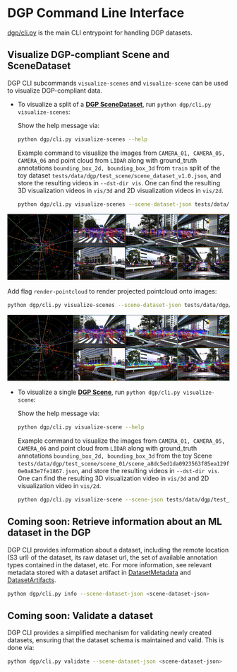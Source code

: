 # DGP Command Line Interface

[dgp/cli.py](cli.py) is the main CLI entrypoint for handling DGP datasets.


## Visualize DGP-compliant Scene and SceneDataset

DGP CLI subcommands `visualize-scenes` and `visualize-scene` can be used to visualize DGP-compliant data.


* To visualize a split of a **[DGP SceneDataset](proto/dataset.proto#L127)**, run `python dgp/cli.py visualize-scenes`:

  Show the help message via:

  ```sh
  python dgp/cli.py visualize-scenes --help
  ```

  Example command to visualize the images from `CAMERA_01, CAMERA_05, CAMERA_06` and point cloud from `LIDAR` along with ground_truth annotations `bounding_box_2d, bounding_box_3d` from `train` split of the toy dataset `tests/data/dgp/test_scene/scene_dataset_v1.0.json`, and store the resulting videos in `--dst-dir vis`.
One can find the resulting 3D visualization videos in `vis/3d` and 2D visualization videos in `vis/2d`.

  ```sh
  python dgp/cli.py visualize-scenes --scene-dataset-json tests/data/dgp/test_scene/scene_dataset_v1.0.json --split train --dst-dir vis -l LIDAR -c CAMERA_01 -c CAMERA_05 -c CAMERA_06 -a bounding_box_2d -a bounding_box_3d
  ```
<p align="center">
  <img src="../docs/3d-viz.gif" alt="3d-viz"/>
</p>

Add flag `render-pointcloud` to render projected pointcloud onto images:
  ```sh
  python dgp/cli.py visualize-scenes --scene-dataset-json tests/data/dgp/test_scene/scene_dataset_v1.0.json --split train --dst-dir vis -l LIDAR -c CAMERA_01 -c CAMERA_05 -c CAMERA_06 -a bounding_box_2d -a bounding_box_3d --render-pointcloud
  ```
<p align="center">
  <img src="../docs/3d-viz-proj.gif" alt="3d-viz-proj"/>
</p>


* To visualize a single **[DGP Scene](proto/scene.proto#L14)**, run `python dgp/cli.py visualize-scene`:

  Show the help message via:

  ```sh
  python dgp/cli.py visualize-scene --help
  ```

  Example command to visualize the images from `CAMERA_01, CAMERA_05, CAMERA_06` and point cloud from `LIDAR` along with ground_truth annotations `bounding_box_2d, bounding_box_3d` from the toy Scene `tests/data/dgp/test_scene/scene_01/scene_a8dc5ed1da0923563f85ea129f0e0a83e7fe1867.json`, and store the resulting videos in `--dst-dir vis`.
One can find the resulting 3D visualization video in `vis/3d` and 2D visualization video in `vis/2d`.

  ```sh
  python dgp/cli.py visualize-scene --scene-json tests/data/dgp/test_scene/scene_01/scene_a8dc5ed1da0923563f85ea129f0e0a83e7fe1867.json --dst-dir vis -l LIDAR -c CAMERA_01 -c CAMERA_05 -c CAMERA_06 -a bounding_box_2d -a bounding_box_3d
  ```

## Coming soon: Retrieve information about an ML dataset in the DGP

DGP CLI provides information about a dataset, including
the remote location (S3 url) of the dataset, its raw dataset url, the
set of available annotation types contained in the dataset, etc. For
more information, see relevant metadata stored with a dataset artifact
in [DatasetMetadata](proto/dataset.proto) and [DatasetArtifacts](proto/artifacts.proto).
```sh
python dgp/cli.py info --scene-dataset-json <scene-dataset-json>
```

## Coming soon: Validate a dataset

DGP CLI provides a simplified mechanism for validating newly
created datasets, ensuring that the dataset schema is maintained and
valid. This is done via:
```sh
python dgp/cli.py validate --scene-dataset-json <scene-dataset-json>
```